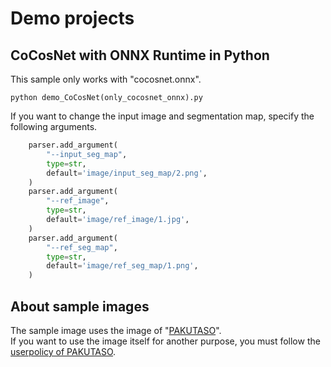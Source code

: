 # Demo projects

## CoCosNet with ONNX Runtime in Python
This sample only works with "cocosnet.onnx".<br>
```
python demo_CoCosNet(only_cocosnet_onnx).py
```

If you want to change the input image and segmentation map, specify the following arguments.<br>
```python
    parser.add_argument(
        "--input_seg_map",
        type=str,
        default='image/input_seg_map/2.png',
    )
    parser.add_argument(
        "--ref_image",
        type=str,
        default='image/ref_image/1.jpg',
    )
    parser.add_argument(
        "--ref_seg_map",
        type=str,
        default='image/ref_seg_map/1.png',
    )
```

## About sample images
The sample image uses the image of "[PAKUTASO](https://www.pakutaso.com/)".<br>
If you want to use the image itself for another purpose, you must follow the [userpolicy of PAKUTASO](https://www.pakutaso.com/userpolicy.html).
